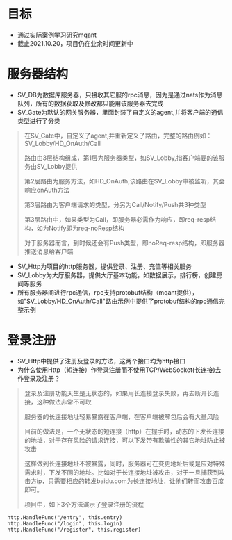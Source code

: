 # 目标
* 通过实际案例学习研究mqant
* 截止2021.10.20，项目仍在业余时间更新中

# 服务器结构
* SV_DB为数据库服务器，只接收其它服的rpc消息，因为是通过nats作为消息队列，所有的数据获取及修改都只能用该服务器去完成
* SV_Gate为默认的网关服务器，里面封装了自定义的agent,并将客户端的通信类型进行了分类
> 在SV_Gate中，自定义了agent,并重新定义了路由，完整的路由例如：SV_Lobby/HD_OnAuth/Call
> 
> 路由由3层结构组成，第1层为服务器类型，如SV_Lobby,指客户端要的该服务由SV_Lobby提供
> 
> 第2层路由为服务方法，如HD_OnAuth,该路由在SV_Lobby中被监听，其会响应onAuth方法
> 
> 第3层路由为客户端请求的类型，分另为Call/Notify/Push共3种类型
> 
> 第3层路由中，如果类型为Call，即服务器必需作为响应，即req-resp结构，如为Notify即为req-noResp结构
> 
> 对于服务器而言，到时候还会有Push类型，即noReq-resp结构，即服务器推送消息给客户端
* SV_Http为项目的http服务器，提供登录、注册、充值等相关服务
* SV_Lobby为大厅服务器，提供大厅基本功能，如数据展示，排行榜，创建房间等服务
* 所有服务器间进行rpc通信，rpc支持protobuf结构（mqant提供），如"SV_Lobby/HD_OnAuth/Call"路由示例中提供了protobuf结构的rpc通信完整示例


# 登录注册
* SV_Http中提供了注册及登录的方法，这两个接口均为http接口
* 为什么使用Http（短连接）作登录注册而不使用TCP/WebSocket(长连接)去作登录及注册？
> 登录及注册功能天生是无状态的，如果用长连接登录失败，再去断开长连接，这种做法非常不可取
> 
> 服务器的长连接地址轻易暴露在客户端，在客户端被解包后会有大量风险
> 
> 目前的做法是，一个无状态的短连接（http）在握手时，动态的下发长连接的地址，对于存在风险的请求连接，可以下发带有欺骗性的其它地址防止被攻击
> 
> 这样做到长连接地址不被暴露，同时，服务器可在变更地址后或是应对特殊需求时，下发不同的地址。比如对于长连接地址被攻击，对于一旦捕获到攻击方ip，只需要相应的转发baidu.com为长连接地址，让他们转而攻击百度即可。
>
> 项目中，如下3个方法演示了登录注册的流程
```
http.HandleFunc("/entry", this.entry)
http.HandleFunc("/login", this.login)
http.HandleFunc("/register", this.register)
```


